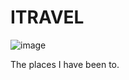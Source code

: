 # ITRAVEL

![image](https://github.com/user-attachments/assets/fe1c0ed3-948d-4881-84ed-5bf713d31727)


The places I have been to.
